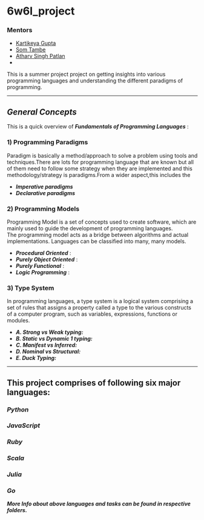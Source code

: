 # 6w6l_project
### **Mentors** 
- [Kartikeya Gupta](https://github.com/kartikcode)
- [Som Tambe](https://github.com/SomTambe)
- [Atharv Singh Patlan](https://github.com/AthaSSiN)
- 
This is a summer project project on getting insights into various programming languages and understanding the different paradigms of programming.

*****************************
## *General Concepts*

This is a quick overview of ***Fundamentals of Programming Languages*** :

### 1) Programming Paradigms
   Paradigm  is basically a method/approach to solve a problem using tools and techniques.There are lots for programming language that are known but all of them need to follow some strategy when they are implemented and this methodology/strategy is paradigms.From a wider aspect,this includes the
   
- ***Imperative paradigms*** 
- ***Declarative paradigms***

### 2) Programming Models

Programming Model is a set of concepts used to create software, which are mainly used to guide the development of programming languages. <br>
The programming model acts as a bridge between algorithms and actual implementations. 
Languages can be classified into many, many models.
- ***Procedural Oriented*** :
- ***Purely Object Oriented*** :
- ***Purely Functional*** :
- ***Logic Programming*** :
### 3) Type System

In programming languages, a type system is a logical system comprising a set of rules that assigns a property called a type to the various constructs of a computer program, such as variables, expressions, functions or modules.
- ***A. Strong vs Weak typing:***
- ***B. Static vs Dynamic 1 typing:***
- ***C. Manifest vs Inferred:***
- ***D. Nominal vs Structural:***
- ***E. Duck Typing:***
******************************************
## This project comprises of following six major languages:

### *Python*
### *JavaScript*
### *Ruby*
### *Scala*
### *Julia* 
### *Go*

***More Info about above languages and tasks can be found in respective folders.***

